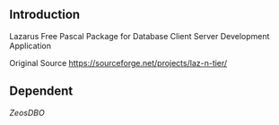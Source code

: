 ## Introduction
Lazarus Free Pascal Package for Database Client Server Development Application

Original Source https://sourceforge.net/projects/laz-n-tier/

## Dependent 
*ZeosDBO*

